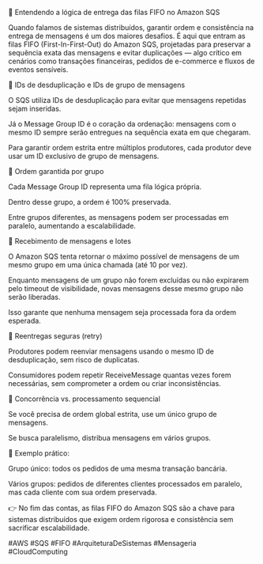 🚀 Entendendo a lógica de entrega das filas FIFO no Amazon SQS

Quando falamos de sistemas distribuídos, garantir ordem e consistência na entrega de mensagens é um dos maiores desafios. É aqui que entram as filas FIFO (First-In-First-Out) do Amazon SQS, projetadas para preservar a sequência exata das mensagens e evitar duplicações — algo crítico em cenários como transações financeiras, pedidos de e-commerce e fluxos de eventos sensíveis.

🔹 IDs de desduplicação e IDs de grupo de mensagens

O SQS utiliza IDs de desduplicação para evitar que mensagens repetidas sejam inseridas.

Já o Message Group ID é o coração da ordenação: mensagens com o mesmo ID sempre serão entregues na sequência exata em que chegaram.

Para garantir ordem estrita entre múltiplos produtores, cada produtor deve usar um ID exclusivo de grupo de mensagens.

🔹 Ordem garantida por grupo

Cada Message Group ID representa uma fila lógica própria.

Dentro desse grupo, a ordem é 100% preservada.

Entre grupos diferentes, as mensagens podem ser processadas em paralelo, aumentando a escalabilidade.

🔹 Recebimento de mensagens e lotes

O Amazon SQS tenta retornar o máximo possível de mensagens de um mesmo grupo em uma única chamada (até 10 por vez).

Enquanto mensagens de um grupo não forem excluídas ou não expirarem pelo timeout de visibilidade, novas mensagens desse mesmo grupo não serão liberadas.

Isso garante que nenhuma mensagem seja processada fora da ordem esperada.

🔹 Reentregas seguras (retry)

Produtores podem reenviar mensagens usando o mesmo ID de desduplicação, sem risco de duplicatas.

Consumidores podem repetir ReceiveMessage quantas vezes forem necessárias, sem comprometer a ordem ou criar inconsistências.

🔹 Concorrência vs. processamento sequencial

Se você precisa de ordem global estrita, use um único grupo de mensagens.

Se busca paralelismo, distribua mensagens em vários grupos.

📌 Exemplo prático:

Grupo único: todos os pedidos de uma mesma transação bancária.

Vários grupos: pedidos de diferentes clientes processados em paralelo, mas cada cliente com sua ordem preservada.

👉 No fim das contas, as filas FIFO do Amazon SQS são a chave para sistemas distribuídos que exigem ordem rigorosa e consistência sem sacrificar escalabilidade.

#AWS #SQS #FIFO #ArquiteturaDeSistemas #Mensageria #CloudComputing
